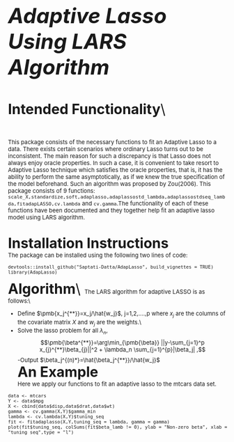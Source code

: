
<font size = "10">_**Adaptive Lasso Using LARS Algorithm**_

<font size = "6"> **Intended Functionality**\

<font size = "2">This package consists of the necessary functions to fit an Adaptive Lasso to a data. There exists certain scenarios where ordinary Lasso turns out to be inconsistent. The main reason for such a discrepancy is that Lasso does not always enjoy oracle properties. In such a case, it is convenient to take resort to Adaptive Lasso technique which satisfies the oracle properties, that is, it has the ability to perform the same asymptotically, as if we knew the true specification of the model beforehand. Such an algorithm was proposed by Zou(2006). This package consists of 9 functions: ```scale_X,standardize,soft,adaplasso,adaplassostd_lambda,adaplassostdseq_lambda,fitadapLASSO,cv.lambda``` and ```cv.gamma```.The functionality of each of these functions have been documented and they together help fit an adaptive lasso model using LARS algorithm.

<font size = "6"> **Installation Instructions**\
<font size = "2"> The package can be installed using the following two lines of code:

```{r include=TRUE}
devtools::install_github("Saptati-Datta/AdapLasso", build_vignettes = TRUE)
library(AdapLasso)
```
<font size = "6"> **Algorithm**\ 
<font size = "2"> The LARS algorithm for adaptive LASSO is as follows:\
- Define $\pmb{x_j^{**}}=x_j/\hat{w_j}$\, j=1,2,....,p where $x_j$ are the columns of the covariate matrix $X$ and $w_j$ are the weights.\
- Solve the lasso problem for all $\lambda_n$,\
$$\pmb{\beta^{**}}=\arg\min_{\pmb{\beta}} ||y-\sum_{j=1}^p x_{j}^{**}\beta_{j}||^2 + \lambda_n \sum_{j=1}^{p}|\beta_j| ,$$
-Output $\beta_j^{(n)*}=\hat{\beta_j^{**}}/\hat{w_j}$\
<font size = "6"> **An Example**\
<font size = "2">Here we apply our functions to fit an adaptive lasso to the mtcars data set.
```{r include=TRUE}
data <- mtcars
Y <- data$mpg
X <- cbind(data$disp,data$drat,data$wt)
gamma <- cv.gamma(X,Y)$gamma_min
lambda <- cv.lambda(X,Y)$tuning_seq
fit <- fitadaplasso(X,Y,tuning_seq = lambda, gamma = gamma)
plot(fit$tuning_seq, colSums(fit$beta_lamb != 0), ylab = "Non-zero beta", xlab = "tuning_seq",type = "l")
```
